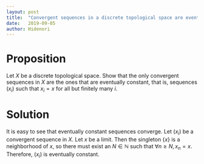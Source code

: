 ```yaml
---
layout: post
title:  "Convergent sequences in a discrete topological space are eventually constant"
date:   2019-09-05
author: Hidenori
---
```


# Proposition
Let $X$ be a discrete topological space.
Show that the only convergent sequences in $X$ are the ones that are eventually constant, that is, sequences $(x_i)$ such that $x_i = x$ for all but finitely many $i$.

# Solution
It is easy to see that eventually constant sequences converge.
Let $(x_i)$ be a convergent sequence in $X$.
Let $x$ be a limit.
Then the singleton $\{ x \}$ is a neighborhood of $x$, so there must exist an $N \in \mathbb{N}$ such that $\forall n \geq N, x_n = x$.
Therefore, $(x_i)$ is eventually constant.
